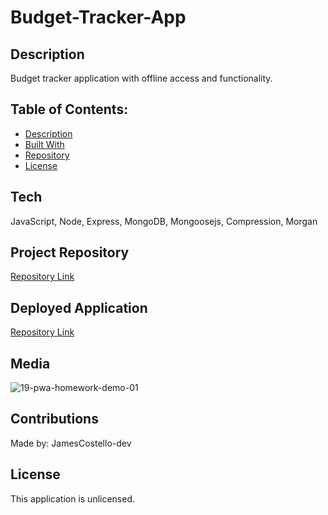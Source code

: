 # Budget-Tracker-App

## Description

Budget tracker application with offline access and functionality.

## Table of Contents:

- [Description](#description)
- [Built With](#built-with)
- [Repository](#repository)
- [License](#license)

## Tech

JavaScript, Node, Express, MongoDB, Mongoosejs, Compression, Morgan

## Project Repository

[Repository Link](https://github.com/JamesCostello-dev/curly-octo-fortnight)

## Deployed Application

[Repository Link](https://polar-chamber-46151.herokuapp.com/)

## Media

![19-pwa-homework-demo-01](https://user-images.githubusercontent.com/28774706/108287172-9fa5ec00-7147-11eb-86ac-058554659b43.png)

## Contributions

Made by: JamesCostello-dev

## License

This application is unlicensed.
